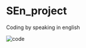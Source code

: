 # SEn_project
Coding by speaking in english

![code](https://cloud.githubusercontent.com/assets/17158526/25072402/b4c2241e-22ea-11e7-9693-2f36ca284e4e.JPG)
